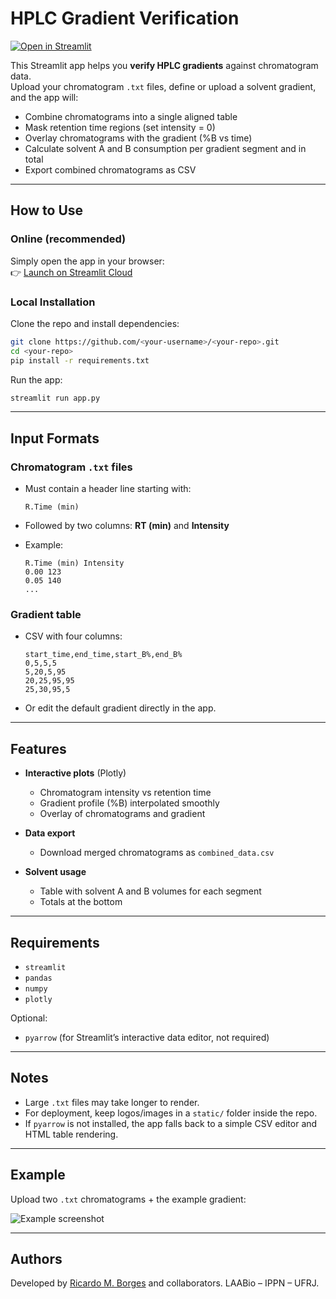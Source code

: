 # HPLC Gradient Verification

[![Open in Streamlit](https://static.streamlit.io/badges/streamlit_badge_black_white.svg)](https://share.streamlit.io/<your-username>/<your-repo>/<branch>/app.py)

This Streamlit app helps you **verify HPLC gradients** against chromatogram data.  
Upload your chromatogram `.txt` files, define or upload a solvent gradient, and the app will:

- Combine chromatograms into a single aligned table  
- Mask retention time regions (set intensity = 0)  
- Overlay chromatograms with the gradient (%B vs time)  
- Calculate solvent A and B consumption per gradient segment and in total  
- Export combined chromatograms as CSV  

---

## How to Use

### Online (recommended)
Simply open the app in your browser:  
👉 [Launch on Streamlit Cloud](https://share.streamlit.io/<your-username>/<your-repo>/<branch>/app.py)

### Local Installation
Clone the repo and install dependencies:

```bash
git clone https://github.com/<your-username>/<your-repo>.git
cd <your-repo>
pip install -r requirements.txt
````

Run the app:

```bash
streamlit run app.py
```

---

## Input Formats

### Chromatogram `.txt` files

* Must contain a header line starting with:

  ```
  R.Time (min)
  ```
* Followed by two columns: **RT (min)** and **Intensity**
* Example:

  ```
  R.Time (min) Intensity
  0.00 123
  0.05 140
  ...
  ```

### Gradient table

* CSV with four columns:

  ```
  start_time,end_time,start_B%,end_B%
  0,5,5,5
  5,20,5,95
  20,25,95,95
  25,30,95,5
  ```
* Or edit the default gradient directly in the app.

---

## Features

* **Interactive plots** (Plotly)

  * Chromatogram intensity vs retention time
  * Gradient profile (%B) interpolated smoothly
  * Overlay of chromatograms and gradient
* **Data export**

  * Download merged chromatograms as `combined_data.csv`
* **Solvent usage**

  * Table with solvent A and B volumes for each segment
  * Totals at the bottom

---

## Requirements

* `streamlit`
* `pandas`
* `numpy`
* `plotly`

Optional:

* `pyarrow` (for Streamlit’s interactive data editor, not required)

---

## Notes

* Large `.txt` files may take longer to render.
* For deployment, keep logos/images in a `static/` folder inside the repo.
* If `pyarrow` is not installed, the app falls back to a simple CSV editor and HTML table rendering.

---

## Example

Upload two `.txt` chromatograms + the example gradient:

![Example screenshot](static/example_screenshot.png)

---

## Authors

Developed by [Ricardo M. Borges](https://github.com/RicardoMBorges) and collaborators.
 LAABio – IPPN – UFRJ.

```

